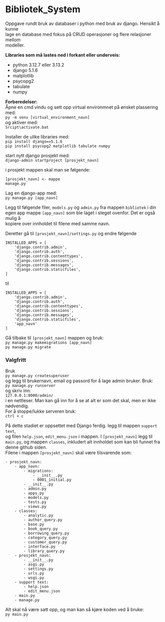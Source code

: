 # Bibliotek_System
Oppgave rundt bruk av databaser i python med bruk av django. Hensikt å kunne\
lage en database med fokus på CRUD operasjoner og flere relasjoner mellom\
modeller.

**Libraries som må lastes ned i forkant eller underveis:**
- python 3.12.7 eller 3.13.2
- django 5.1.6
- matplotlib
- psycopg2
- tabulate
- numpy

**Forberedelser:**\
Åpne en cmd vindu og sett opp virtual environmnet på ønsket plassering med: \
``py -m venv [virtual_environment_navn]``\
og aktiver med:\
``Srcipt\activate.bat``

Installer de ulike libraries med:\
``pip install django==5.1.6``\
``pip install psycopg2 matplotlib tabulate numpy``

start nytt django prosjekt med:\
``django-admin startproject [prosjekt_navn]`` 

i prosjekt mappen skal man se følgende:
```
[prosjekt_navn] <- mappe
manage.py
```

Lag en django-app med:\
``py manage.py [app_navn]``

Legg til følgende filer, ``models.py`` og ``admin.py`` fra mappen ``bibliotek`` i din\
egen app mappe ``[app_navn]`` som ble laget i steget ovenfor. Det er også mulig å\
kopiere over innholdet til filene med samme navn.

Deretter gå til ``[prosjekt_navn]/settings.py`` og endre følgende
```
INSTALLED_APPS = [
    'django.contrib.admin',
    'django.contrib.auth',
    'django.contrib.contenttypes',
    'django.contrib.sessions',
    'django.contrib.messages',
    'django.contrib.staticfiles',
]
```
til
```
INSTALLED_APPS = [
    'django.contrib.admin',
    'django.contrib.auth',
    'django.contrib.contenttypes',
    'django.contrib.sessions',
    'django.contrib.messages',
    'django.contrib.staticfiles',
    'app_navn'
]
```

Gå tilbake til ``[prosjekt_navn]`` mappen og bruk:\
``py manage.py makemigrations [app_navn]``\
``py manage.py migrate``

### Valgfritt
Bruk\
``py manage.py createsuperuser``\
og legg til brukernavn, email og passord for å lage admin bruker. Bruk:\
``py manage.py runserver``\
og skriv inn:\
``127.0.0.1:8000/admin/``\
i en nettleser. Man kan gå inn for å se at alt er som det skal, men er ikke nødvendig.\
For å stoppe/lukke serveren bruk:\
``ctrl + c``

På dette stadiet er oppsettet med Django ferdig. legg til mappen ``support text``,\
og filen ``help.json``, ``edit_menu.json`` i mappen. I ``[prosjekt_navn]`` legg til\
``main.py``, og mappen ``classes``, inkludert alt innholdet som kan bli funnet fra\
denne github siden.\
Filene i mappen ``[prosjekt_navn]`` skal være tilsvarende som:
```
- prosjekt_navn:
    - app_navn:
        - migrations:
            - __init__.py
            - 0001_initial.py
        - __init__.py
        - admin.py
        - apps.py
        - models.py
        - tests.py
        - views.py
    - classes:
        - analytic.py
        - author_query.py
        - base.py
        - book_query.py
        - borrowing_query.py
        - category_query.py
        - customer_query.py
        - interface.py
        - library_query.py
    - prosjekt_navn:
        - __init__.py
        - asgi.py
        - settings.py
        - urls.py
        - wsgi.py
    - support text:
        - help.json
        - edit_menu.json
    - main.py
    - manage.py
```
Alt skal nå være satt opp, og man kan så kjøre koden ved å bruke:\
``py main.py``
